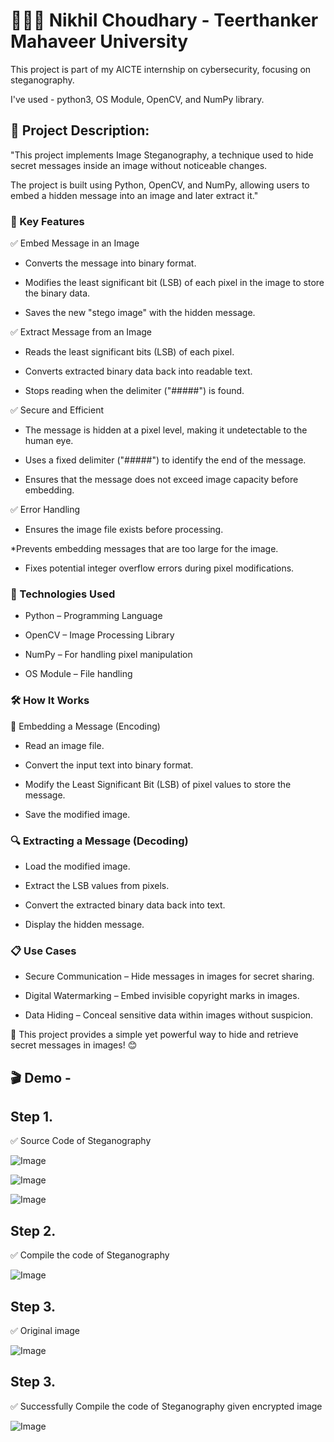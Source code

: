 # 👨🏻‍💻 Nikhil Choudhary - Teerthanker Mahaveer University 

This project is part of my AICTE internship on cybersecurity, focusing on steganography.

I've used - python3, OS Module, OpenCV, and NumPy library.

## 🎯 Project Description:
"This project implements Image Steganography, a technique used to hide secret messages inside an image without noticeable changes. 

The project is built using Python, OpenCV, and NumPy, allowing users to embed a hidden message into an image and later extract it."

### 🔑 Key Features

✅ Embed Message in an Image

* Converts the message into binary format.

* Modifies the least significant bit (LSB) of each pixel in the image to store the binary data.

* Saves the new "stego image" with the hidden message.

✅ Extract Message from an Image

* Reads the least significant bits (LSB) of each pixel.

* Converts extracted binary data back into readable text.

* Stops reading when the delimiter ("#####") is found.

✅ Secure and Efficient

* The message is hidden at a pixel level, making it undetectable to the human eye.

* Uses a fixed delimiter ("#####") to identify the end of the message.

* Ensures that the message does not exceed image capacity before embedding.

✅ Error Handling

* Ensures the image file exists before processing.

*Prevents embedding messages that are too large for the image.

* Fixes potential integer overflow errors during pixel modifications.

###  📌 Technologies Used

* Python – Programming Language

* OpenCV – Image Processing Library

* NumPy – For handling pixel manipulation

* OS Module – File handling

###  🛠️ How It Works

📝 Embedding a Message (Encoding)

* Read an image file.

* Convert the input text into binary format.

* Modify the Least Significant Bit (LSB) of pixel values to store the message.

* Save the modified image.

###  🔍 Extracting a Message (Decoding)

* Load the modified image.

* Extract the LSB values from pixels.

* Convert the extracted binary data back into text.

* Display the hidden message.

### 📋 Use Cases

* Secure Communication – Hide messages in images for secret sharing.

* Digital Watermarking – Embed invisible copyright marks in images.

* Data Hiding – Conceal sensitive data within images without suspicion.

🚀 This project provides a simple yet powerful way to hide and retrieve secret messages in images! 😊

## 🎬 Demo -

## Step 1.
 ✅ Source Code of Steganography
 
![Image](https://github.com/user-attachments/assets/1ef41f4c-926c-447d-a6a7-6462b4e2990d)

![Image](https://github.com/user-attachments/assets/8eae251d-a868-4a1c-8f6b-f8071d92c056)

![Image](https://github.com/user-attachments/assets/f746eb8c-e055-4ba3-891b-f167a9c6d095)

## Step 2.
 ✅ Compile the code of Steganography

 ![Image](https://github.com/user-attachments/assets/2f6a2be9-8857-4df5-bca7-c0d6f4f9181f)

 ## Step 3.
 
 ✅ Original image
 
![Image](https://github.com/user-attachments/assets/a27bff92-0e47-491e-9584-833d3c6e5192)

 ## Step 3.
 
 ✅ Successfully Compile the code of Steganography given encrypted image

 ![Image](https://github.com/user-attachments/assets/67068940-101e-4c1c-8f7d-3485da84e863)
